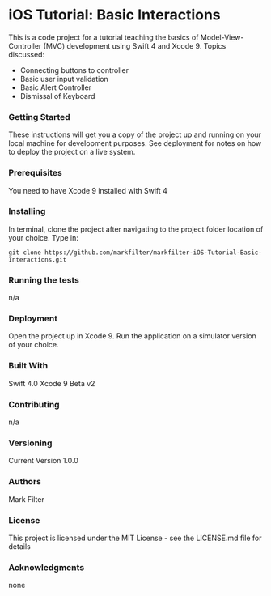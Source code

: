 # iOS Tutorial: Basic Interactions

This is a code project for a tutorial teaching the basics of Model-View-Controller (MVC) development using Swift 4 and Xcode 9. Topics discussed:
* Connecting buttons to controller
* Basic user input validation
* Basic Alert Controller
* Dismissal of Keyboard

### Getting Started

These instructions will get you a copy of the project up and running on your local machine for development purposes. See deployment for notes on how to deploy the project on a live system.

### Prerequisites

You need to have Xcode 9 installed with Swift 4

### Installing

In terminal, clone the project after navigating to the project folder location of your choice.  Type in:
```
git clone https://github.com/markfilter/markfilter-iOS-Tutorial-Basic-Interactions.git
```

### Running the tests

n/a

### Deployment

Open the project up in Xcode 9.  Run the application on a simulator version of your choice.

### Built With

Swift 4.0
Xcode 9 Beta v2

### Contributing

n/a

### Versioning

Current Version 1.0.0

### Authors

Mark Filter

### License

This project is licensed under the MIT License - see the LICENSE.md file for details

### Acknowledgments

none
